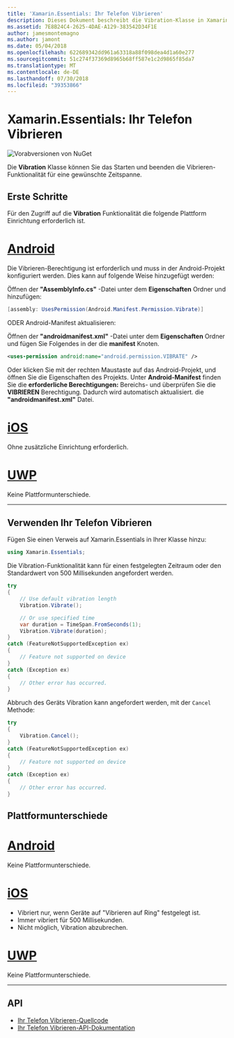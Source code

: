 ```yaml
---
title: 'Xamarin.Essentials: Ihr Telefon Vibrieren'
description: Dieses Dokument beschreibt die Vibration-Klasse in Xamarin.Essentials, was Ihnen das Starten und beenden die Vibrieren-Funktionalität für eine gewünschte Zeitspanne.
ms.assetid: 7E8B24C4-2625-4DAE-A129-383542D34F1E
author: jamesmontemagno
ms.author: jamont
ms.date: 05/04/2018
ms.openlocfilehash: 622689342dd961a63318a88f098dea4d1a60e277
ms.sourcegitcommit: 51c274f37369d8965b68ff587e1c2d9865f85da7
ms.translationtype: MT
ms.contentlocale: de-DE
ms.lasthandoff: 07/30/2018
ms.locfileid: "39353866"
---
```

# <a name="xamarinessentials-vibration"></a>Xamarin.Essentials: Ihr Telefon Vibrieren

![Vorabversionen von NuGet](~/media/shared/pre-release.png)

Die **Vibration** Klasse können Sie das Starten und beenden die Vibrieren-Funktionalität für eine gewünschte Zeitspanne.

## <a name="getting-started"></a>Erste Schritte

Für den Zugriff auf die **Vibration** Funktionalität die folgende Plattform Einrichtung erforderlich ist.

# <a name="androidtabandroid"></a>[Android](#tab/android)

Die Vibrieren-Berechtigung ist erforderlich und muss in der Android-Projekt konfiguriert werden. Dies kann auf folgende Weise hinzugefügt werden:

Öffnen der **"AssemblyInfo.cs"** -Datei unter dem **Eigenschaften** Ordner und hinzufügen:

```csharp
[assembly: UsesPermission(Android.Manifest.Permission.Vibrate)]
```

ODER Android-Manifest aktualisieren:

Öffnen der **"androidmanifest.xml"** -Datei unter dem **Eigenschaften** Ordner und fügen Sie Folgendes in der die **manifest** Knoten.

```xml
<uses-permission android:name="android.permission.VIBRATE" />
```

Oder klicken Sie mit der rechten Maustaste auf das Android-Projekt, und öffnen Sie die Eigenschaften des Projekts. Unter **Android-Manifest** finden Sie die **erforderliche Berechtigungen:** Bereichs- und überprüfen Sie die **VIBRIEREN** Berechtigung. Dadurch wird automatisch aktualisiert. die **"androidmanifest.xml"** Datei.

# <a name="iostabios"></a>[iOS](#tab/ios)

Ohne zusätzliche Einrichtung erforderlich.

# <a name="uwptabuwp"></a>[UWP](#tab/uwp)

Keine Plattformunterschiede.

-----

## <a name="using-vibration"></a>Verwenden Ihr Telefon Vibrieren

Fügen Sie einen Verweis auf Xamarin.Essentials in Ihrer Klasse hinzu:

```csharp
using Xamarin.Essentials;
```

Die Vibration-Funktionalität kann für einen festgelegten Zeitraum oder den Standardwert von 500 Millisekunden angefordert werden.

```csharp
try
{
    // Use default vibration length
    Vibration.Vibrate();

    // Or use specified time
    var duration = TimeSpan.FromSeconds(1);
    Vibration.Vibrate(duration);
}
catch (FeatureNotSupportedException ex)
{
    // Feature not supported on device
}
catch (Exception ex)
{
    // Other error has occurred.
}
```

Abbruch des Geräts Vibration kann angefordert werden, mit der `Cancel` Methode:

```csharp
try
{
    Vibration.Cancel();
}
catch (FeatureNotSupportedException ex)
{
    // Feature not supported on device
}
catch (Exception ex)
{
    // Other error has occurred.
}
```

## <a name="platform-differences"></a>Plattformunterschiede

# <a name="androidtabandroid"></a>[Android](#tab/android)

Keine Plattformunterschiede.

# <a name="iostabios"></a>[iOS](#tab/ios)

* Vibriert nur, wenn Geräte auf "Vibrieren auf Ring" festgelegt ist.
* Immer vibriert für 500 Millisekunden.
* Nicht möglich, Vibration abzubrechen.

# <a name="uwptabuwp"></a>[UWP](#tab/uwp)

Keine Plattformunterschiede.

-----

## <a name="api"></a>API

- [Ihr Telefon Vibrieren-Quellcode](https://github.com/xamarin/Essentials/tree/master/Xamarin.Essentials/Vibration)
- [Ihr Telefon Vibrieren-API-Dokumentation](xref:Xamarin.Essentials.Vibration)
